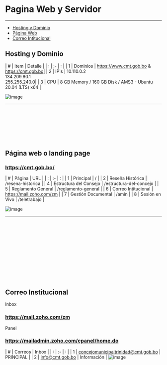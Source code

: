 # Pagina Web y Servidor

---

- [Hosting y Dominio](#section-1)
- [Página Web](#section-2)
- [Correo Intitucional](#section-3)

<a name="section-1"></a>
## Hosting y Dominio
| # | Item   | Detalle |
| : |   :-   |  :  |
| 1 | Dominios | https://www.cmt.gob.bo &  https://cmt.gob.bo|
| 2 | IP's | 10.110.0.2 <br> 134.209.80.1 <br> 255.255.240.0|
| 3 | CPU |  8 GB Memory / 160 GB Disk / AMS3 - Ubuntu 20.04 (LTS) x64 |

![image](https://cmt.gob.bo//storage/docs/page2.png)

---
<br>
<br>
<br>
<br>
<br>
<br>

<a name="section-2"></a>
## Página web o landing page
### https://cmt.gob.bo/
| # | Página   | URL |
| : |   :-   |  :  |
| 1 | Principal | /  |
| 2 | Reseña Histórica   | /resena-historica  |
| 4 | Estructura del Consejo  | /estructura-del-concejo |
| 5 | Reglamento General  | /reglamento-general  |
| 6 | Correo Intitucional  | https://mail.zoho.com/zm  |
| 7 | Gestión Documental  | /amin  |
| 8 | Sesión en Vivo  | /teletrabajo  |

![image](https://cmt.gob.bo//storage/docs/page1.png)

--- 

<br>
<br>
<br>
<br>
<br>
<br>
<br>
<br>
<br>
<br>
<br>

<a name="section-3"></a>
## Correo Institucional

Inbox
### https://mail.zoho.com/zm


Panel
### https://mailadmin.zoho.com/cpanel/home.do
| # | Correos   | Inbox |
| : |   :-   |  :  |
| 1 | concejomunicipaltrinidad@cmt.gob.bo | PRINCIPAL  |
| 2 | info@cmt.gob.bo  | Información  |
![image](https://cmt.gob.bo//storage/docs/page3.png)